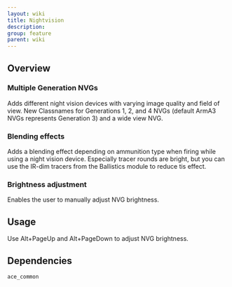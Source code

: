 ```yaml
---
layout: wiki
title: Nightvision
description: 
group: feature
parent: wiki
---
```


## Overview

### Multiple Generation NVGs
Adds different night vision devices with varying image quality and field of 
view. New Classnames for Generations 1, 2, and 4 NVGs (default ArmA3 NVGs 
represents Generation 3) and a wide view NVG.

### Blending effects
Adds a blending effect depending on ammunition type when firing while using a 
night vision device. Especially tracer rounds are bright, but you can use the
 IR-dim tracers from the Ballistics module to reduce tis effect.

### Brightness adjustment
Enables the user to manually adjust NVG brightness.



## Usage
Use Alt+PageUp and Alt+PageDown to adjust NVG brightness.


## Dependencies

`ace_common`
